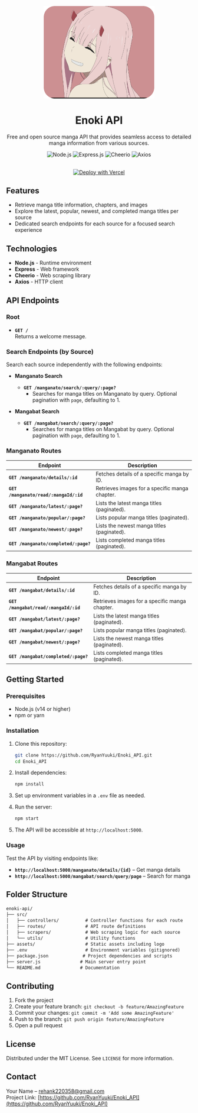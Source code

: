 <div align="center">
  <img src="assets/logo.png" alt="Enoki API Logo" width="300"/>
  
  # Enoki API
  
  Free and open source manga API that provides seamless access to detailed manga information from various sources.

  <div>
    <img src="https://img.shields.io/badge/Node.js-339933?style=for-the-badge&logo=nodedotjs&logoColor=white" alt="Node.js"/>
    <img src="https://img.shields.io/badge/Express.js-000000?style=for-the-badge&logo=express&logoColor=white" alt="Express.js"/>
    <img src="https://img.shields.io/badge/Cheerio.js-000000?style=for-the-badge" alt="Cheerio"/>
    <img src="https://img.shields.io/badge/Axios-5A29E4?style=for-the-badge&logo=axios&logoColor=white" alt="Axios"/>
  </div>

  <br />

[![Deploy with Vercel](https://vercel.com/button)](https://vercel.com/new/clone?repository-url=https%3A%2F%2Fgithub.com%2FRyanYuuki%2FEnoki_API)

</div>

## Features

- Retrieve manga title information, chapters, and images
- Explore the latest, popular, newest, and completed manga titles per source
- Dedicated search endpoints for each source for a focused search experience

## Technologies

- **Node.js** - Runtime environment
- **Express** - Web framework
- **Cheerio** - Web scraping library
- **Axios** - HTTP client

## API Endpoints

### Root

- **`GET /`**  
  Returns a welcome message.

### Search Endpoints (by Source)

Search each source independently with the following endpoints:

- **Manganato Search**

  - **`GET /manganato/search/:query/:page?`**
    - Searches for manga titles on Manganato by query. Optional pagination with `page`, defaulting to 1.

- **Mangabat Search**
  - **`GET /mangabat/search/:query/:page?`**
    - Searches for manga titles on Mangabat by query. Optional pagination with `page`, defaulting to 1.

### Manganato Routes

| Endpoint                               | Description                                    |
| -------------------------------------- | ---------------------------------------------- |
| **`GET /manganato/details/:id`**       | Fetches details of a specific manga by ID.     |
| **`GET /manganato/read/:mangaId/:id`** | Retrieves images for a specific manga chapter. |
| **`GET /manganato/latest/:page?`**     | Lists the latest manga titles (paginated).     |
| **`GET /manganato/popular/:page?`**    | Lists popular manga titles (paginated).        |
| **`GET /manganato/newest/:page?`**     | Lists the newest manga titles (paginated).     |
| **`GET /manganato/completed/:page?`**  | Lists completed manga titles (paginated).      |

### Mangabat Routes

| Endpoint                              | Description                                    |
| ------------------------------------- | ---------------------------------------------- |
| **`GET /mangabat/details/:id`**       | Fetches details of a specific manga by ID.     |
| **`GET /mangabat/read/:mangaId/:id`** | Retrieves images for a specific manga chapter. |
| **`GET /mangabat/latest/:page?`**     | Lists the latest manga titles (paginated).     |
| **`GET /mangabat/popular/:page?`**    | Lists popular manga titles (paginated).        |
| **`GET /mangabat/newest/:page?`**     | Lists the newest manga titles (paginated).     |
| **`GET /mangabat/completed/:page?`**  | Lists completed manga titles (paginated).      |

## Getting Started

### Prerequisites

- Node.js (v14 or higher)
- npm or yarn

### Installation

1. Clone this repository:

   ```bash
   git clone https://github.com/RyanYuuki/Enoki_API.git
   cd Enoki_API
   ```

2. Install dependencies:

   ```bash
   npm install
   ```

3. Set up environment variables in a `.env` file as needed.

4. Run the server:

   ```bash
   npm start
   ```

5. The API will be accessible at `http://localhost:5000`.

### Usage

Test the API by visiting endpoints like:

- **`http://localhost:5000/manganato/details/{id}`** – Get manga details
- **`http://localhost:5000/mangabat/search/query/page`** – Search for manga

## Folder Structure

```plaintext
enoki-api/
├── src/
│   ├── controllers/          # Controller functions for each route
│   ├── routes/               # API route definitions
│   ├── scrapers/             # Web scraping logic for each source
│   └── utils/                # Utility functions
├── assets/                   # Static assets including logo
├── .env                      # Environment variables (gitignored)
├── package.json             # Project dependencies and scripts
├── server.js               # Main server entry point
└── README.md               # Documentation
```

## Contributing

1. Fork the project
2. Create your feature branch: `git checkout -b feature/AmazingFeature`
3. Commit your changes: `git commit -m 'Add some AmazingFeature'`
4. Push to the branch: `git push origin feature/AmazingFeature`
5. Open a pull request

## License

Distributed under the MIT License. See `LICENSE` for more information.

## Contact

Your Name – [rehank220358@gmail.com](mailto:rehank220358@gmail.com)  
Project Link: [https://github.com/RyanYuuki/Enoki_API](https://github.com/RyanYuuki/Enoki_API)
